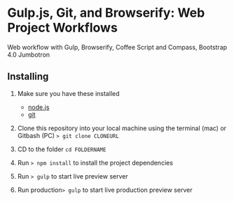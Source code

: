 # Gulp.js, Git, and Browserify: Web Project Workflows
Web workflow with Gulp, Browserify, Coffee Script and Compass, Bootstrap 4.0 Jumbotron

## Installing
1. Make sure you have these installed
	- [node.js](http://nodejs.org/)
	- [git](http://git-scm.com/)

2. Clone this repository into your local machine using the terminal (mac) or Gitbash (PC) `> git clone CLONEURL`
3. CD to the folder `cd FOLDERNAME`
4. Run `> npm install` to install the project dependencies
5. Run `> gulp` to start live preview server
6. Run production`> gulp` to start live production preview server
